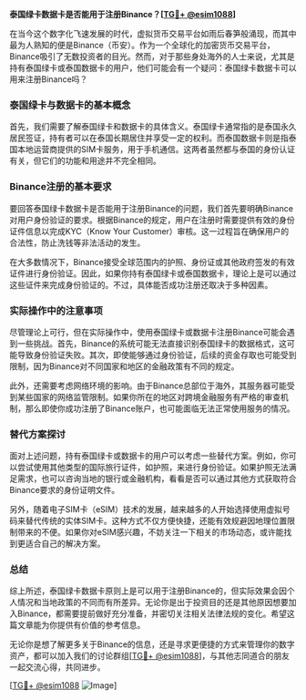 **泰国绿卡数据卡是否能用于注册Binance？[[TG💪+ @esim1088](https://t.me/s/esim1088)]**

在当今这个数字化飞速发展的时代，虚拟货币交易平台如雨后春笋般涌现，而其中最为人熟知的便是Binance（币安）。作为一个全球化的加密货币交易平台，Binance吸引了无数投资者的目光。然而，对于那些身处海外的人士来说，尤其是持有泰国绿卡或泰国数据卡的用户，他们可能会有一个疑问：泰国绿卡数据卡可以用来注册Binance吗？

### 泰国绿卡与数据卡的基本概念

首先，我们需要了解泰国绿卡和数据卡的具体含义。泰国绿卡通常指的是泰国永久居民签证，持有者可以在泰国长期居住并享受一定的权利。而泰国数据卡则是指泰国本地运营商提供的SIM卡服务，用于手机通信。这两者虽然都与泰国的身份认证有关，但它们的功能和用途并不完全相同。

### Binance注册的基本要求

要回答泰国绿卡数据卡是否能用于注册Binance的问题，我们首先要明确Binance对用户身份验证的要求。根据Binance的规定，用户在注册时需要提供有效的身份证件信息以完成KYC（Know Your Customer）审核。这一过程旨在确保用户的合法性，防止洗钱等非法活动的发生。

在大多数情况下，Binance接受全球范围内的护照、身份证或其他政府签发的有效证件进行身份验证。因此，如果你持有泰国绿卡或泰国数据卡，理论上是可以通过这些证件来完成身份验证的。不过，具体能否成功注册还取决于多种因素。

### 实际操作中的注意事项

尽管理论上可行，但在实际操作中，使用泰国绿卡或数据卡注册Binance可能会遇到一些挑战。首先，Binance的系统可能无法直接识别泰国绿卡的数据格式，这可能导致身份验证失败。其次，即使能够通过身份验证，后续的资金存取也可能受到限制，因为Binance对不同国家和地区的金融政策有不同的规定。

此外，还需要考虑网络环境的影响。由于Binance总部位于海外，其服务器可能受到某些国家的网络监管限制。如果你所在的地区对跨境金融服务有严格的审查机制，那么即使你成功注册了Binance账户，也可能面临无法正常使用服务的情况。

### 替代方案探讨

面对上述问题，持有泰国绿卡或数据卡的用户可以考虑一些替代方案。例如，你可以尝试使用其他类型的国际旅行证件，如护照，来进行身份验证。如果护照无法满足需求，也可以咨询当地的银行或金融机构，看看是否可以通过其他方式获取符合Binance要求的身份证明文件。

另外，随着电子SIM卡（eSIM）技术的发展，越来越多的人开始选择使用虚拟号码来替代传统的实体SIM卡。这种方式不仅方便快捷，还能有效规避因地理位置限制带来的不便。如果你对eSIM感兴趣，不妨关注一下相关的市场动态，或许能找到更适合自己的解决方案。

### 总结

综上所述，泰国绿卡数据卡原则上是可以用于注册Binance的，但实际效果会因个人情况和当地政策的不同而有所差异。无论你是出于投资目的还是其他原因想要加入Binance，都需要提前做好充分准备，并密切关注相关法律法规的变化。希望这篇文章能为你提供有价值的参考信息。

无论你是想了解更多关于Binance的信息，还是寻求更便捷的方式来管理你的数字资产，都可以加入我们的讨论群组[[TG💪+ @esim1088](https://t.me/s/esim1088)]，与其他志同道合的朋友一起交流心得，共同进步。

[[TG💪+ @esim1088](https://t.me/s/esim1088) ![Image](https://i.postimg.cc/4NQfJmqS/Snipaste-2025-05-13-00-14-12.png)]
